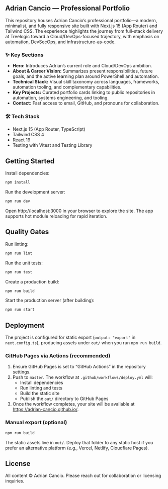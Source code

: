 ## Adrian Cancio — Professional Portfolio

This repository houses Adrian Cancio’s professional portfolio—a modern, minimalist, and fully responsive site built with Next.js 15 (App Router) and Tailwind CSS. The experience highlights the journey from full-stack delivery at Treelogic toward a Cloud/DevOps-focused trajectory, with emphasis on automation, DevSecOps, and infrastructure-as-code.

### ✨ Key Sections
- **Hero:** Introduces Adrian’s current role and Cloud/DevOps ambition.
- **About & Career Vision:** Summarizes present responsibilities, future goals, and the active learning plan around PowerShell and automation.
- **Technical Stack:** Visual skill taxonomy across languages, frameworks, automation tooling, and complementary capabilities.
- **Key Projects:** Curated portfolio cards linking to public repositories in automation, systems engineering, and tooling.
- **Contact:** Fast access to email, GitHub, and pronouns for collaboration.

### 🛠️ Tech Stack
- Next.js 15 (App Router, TypeScript)
- Tailwind CSS 4
- React 19
- Testing with Vitest and Testing Library

## Getting Started

Install dependencies:

```bash
npm install
```

Run the development server:

```bash
npm run dev
```

Open http://localhost:3000 in your browser to explore the site. The app supports hot module reloading for rapid iteration.

## Quality Gates

Run linting:

```bash
npm run lint
```

Run the unit tests:

```bash
npm run test
```

Create a production build:

```bash
npm run build
```

Start the production server (after building):

```bash
npm run start
```

## Deployment

The project is configured for static export (`output: "export"` in `next.config.ts`), producing assets under `out/` when you run `npm run build`.

### GitHub Pages via Actions (recommended)
1. Ensure GitHub Pages is set to “GitHub Actions” in the repository settings.
2. Push to `master`. The workflow at `.github/workflows/deploy.yml` will:
	- Install dependencies
	- Run linting and tests
	- Build the static site
	- Publish the `out/` directory to GitHub Pages
3. Once the workflow completes, your site will be available at https://adrian-cancio.github.io/.

### Manual export (optional)

```bash
npm run build
```

The static assets live in `out/`. Deploy that folder to any static host if you prefer an alternative platform (e.g., Vercel, Netlify, Cloudflare Pages).

## License

All content © Adrian Cancio. Please reach out for collaboration or licensing inquiries.

